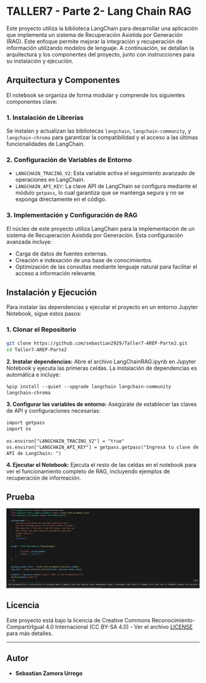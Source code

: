 # TALLER7 - Parte 2-  Lang Chain RAG

Este proyecto utiliza la biblioteca LangChain para desarrollar una aplicación que implementa un sistema de Recuperación Asistida por Generación (RAG). Este enfoque permite mejorar la integración y recuperación de información utilizando modelos de lenguaje. A continuación, se detallan la arquitectura y los componentes del proyecto, junto con instrucciones para su instalación y ejecución.

## Arquitectura y Componentes

El notebook se organiza de forma modular y comprende los siguientes componentes clave:

### 1. Instalación de Librerías

Se instalan y actualizan las bibliotecas `langchain`, `langchain-community`, y `langchain-chroma` para garantizar la compatibilidad y el acceso a las últimas funcionalidades de LangChain.

### 2. Configuración de Variables de Entorno

- `LANGCHAIN_TRACING_V2`: Esta variable activa el seguimiento avanzado de operaciones en LangChain.
- `LANGCHAIN_API_KEY`: La clave API de LangChain se configura mediante el módulo `getpass`, lo cual garantiza que se mantenga segura y no se exponga directamente en el código.

### 3. Implementación y Configuración de RAG

El núcleo de este proyecto utiliza LangChain para la implementación de un sistema de Recuperación Asistida por Generación. Esta configuración avanzada incluye:

   - Carga de datos de fuentes externas.
   - Creación e indexación de una base de conocimientos.
   - Optimización de las consultas mediante lenguaje natural para facilitar el acceso a información relevante.


## Instalación y Ejecución

Para instalar las dependencias y ejecutar el proyecto en un entorno Jupyter Notebook, sigue estos pasos:

### 1. Clonar el Repositorio

```bash
git clone https://github.com/sebastian2929/Taller7-AREP-Parte2.git
cd Taller7-AREP-Parte2
```
**2. Instalar dependencias:**
Abre el archivo LangChainRAG.ipynb en Jupyter Notebook y ejecuta las primeras celdas. La instalación de dependencias es automática e incluye:
```
%pip install --quiet --upgrade langchain langchain-community langchain-chroma
```

**3. Configurar las variables de entorno:**
Asegúrate de establecer las claves de API y configuraciones necesarias:
```
import getpass
import os

os.environ["LANGCHAIN_TRACING_V2"] = "true"
os.environ["LANGCHAIN_API_KEY"] = getpass.getpass("Ingresa tu clave de API de LangChain: ")
```

**4. Ejecutar el Notebook:**
Ejecuta el resto de las celdas en el notebook para ver el funcionamiento completo de RAG, incluyendo ejemplos de recuperación de información.

## Prueba

![prueba](img/image.png)

## Licencia

Este proyecto está bajo la licencia de Creative Commons Reconocimiento-CompartirIgual 4.0 Internacional (CC BY-SA 4.0) - Ver el archivo [LICENSE](LICENSE.md) para más detalles.

---

## Autor

- __Sebastian Zamora Urrego__
